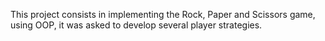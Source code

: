 This project consists in implementing the Rock, Paper and Scissors
game, using OOP, it was asked to develop several player strategies.